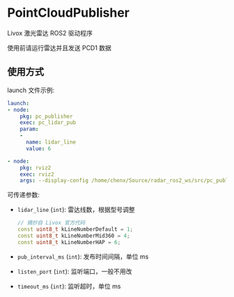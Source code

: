 # PointCloudPublisher

Livox 激光雷达 ROS2 驱动程序

使用前请运行雷达并且发送 PCD1 数据

## 使用方式

launch 文件示例:

```yaml
launch:
- node:
    pkg: pc_publisher
    exec: pc_lidar_pub
    param:
    -
      name: lidar_line
      value: 6

- node:
    pkg: rviz2
    exec: rviz2
    args: --display-config /home/chenx/Source/radar_ros2_ws/src/pc_publisher/config/display_point_cloud.rviz
```

可传递参数:

- `lidar_line` (`int`): 雷达线数，根据型号调整

    ```c++
    // 摘抄自 Livox 官方代码
    const uint8_t kLineNumberDefault = 1;
    const uint8_t kLineNumberMid360 = 4;
    const uint8_t kLineNumberHAP = 6;
    ```

- `pub_interval_ms` (`int`): 发布时间间隔，单位 ms
- `listen_port` (`int`): 监听端口，一般不用改
- `timeout_ms` (`int`): 监听超时，单位 ms